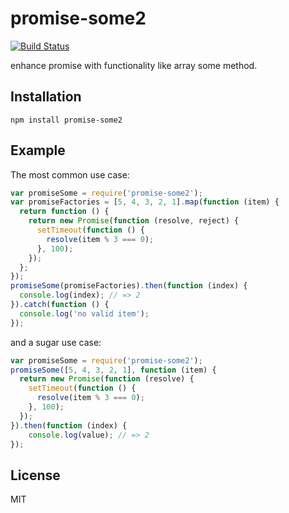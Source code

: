 # promise-some2

[![Build Status](https://travis-ci.org/springuper/promise-some.svg?branch=master)](https://travis-ci.org/springuper/promise-some)

enhance promise with functionality like array some method.

## Installation

```
npm install promise-some2
```

## Example

The most common use case:

```js
var promiseSome = require('promise-some2');
var promiseFactories = [5, 4, 3, 2, 1].map(function (item) {
  return function () {
    return new Promise(function (resolve, reject) {
      setTimeout(function () {
        resolve(item % 3 === 0);
      }, 100);
    });
  };
});
promiseSome(promiseFactories).then(function (index) {
  console.log(index); // => 2
}).catch(function () {
  console.log('no valid item');
});
```

and a sugar use case:

```js
var promiseSome = require('promise-some2');
promiseSome([5, 4, 3, 2, 1], function (item) {
  return new Promise(function (resolve) {
    setTimeout(function () {
      resolve(item % 3 === 0);
    }, 100);
  });
}).then(function (index) {
    console.log(value); // => 2
});
```

## License

MIT
